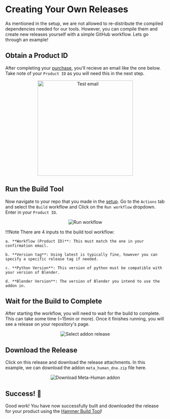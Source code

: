 # Creating Your Own Releases

As mentioned in the setup, we are not allowed to re-distribute the compiled dependencies needed for our tools. However, you can compile them and create new releases yourself with a simple GitHub workflow. Lets go through an example!

## Obtain a Product ID
After completing your [purchase](https://www.polyhammer.com/metahuman-addon), you'll recieve an email like the one below.  Take note of your `Product ID` as you will need this in the next step.

<div style="text-align: center;">
    <img class="rounded-image" src="/assets/images/hammer-build-tool/create-releases/1.png" alt="Test email" width="300" />
</div>

## Run the Build Tool
Now navigate to your repo that you made in the [setup](./setup.md). Go to the `Actions` tab and select the `Build` workflow and Click on the `Run workflow` dropdown.  Enter in your `Product ID`.

<div style="text-align: center;">
    <img class="rounded-image" src="/assets/images/hammer-build-tool/create-releases/2.png" alt="Run workflow"/>
</div>

!!!Note
    There are 4 inputs to the build tool workflow:

    a. **Workflow (Product ID)**: This must match the one in your confirmation email.

    b. **Version tag**: Using latest is typically fine, however you can specify a specific release tag if needed.

    c. **Python Version**: This version of python must be compatible with your version of Blender.

    d. **Blender Version**: The version of Blender you intend to use the addon in.

## Wait for the Build to Complete
After starting the workflow, you will need to wait for the build to complete. This can take some time (~15min or more). Once it finishes running, you will see a release on your repository's page.

<div style="text-align: center;">
    <img class="rounded-image" src="/assets/images/hammer-build-tool/create-releases/3.png" alt="Select addon release"/>
</div>

## Download the Release
Click on this release and download the release attachments. In this example, we can download the addon `meta_human_dna.zip` file here.
<div style="text-align: center;">
    <img class="rounded-image" src="/assets/images/hammer-build-tool/create-releases/4.png" alt="Download Meta-Human addon"/>
</div>

## Success! 🎉
Good work! You have now successfully built and downloaded the release for your product using the [Hammer Build Tool](setup.md)!